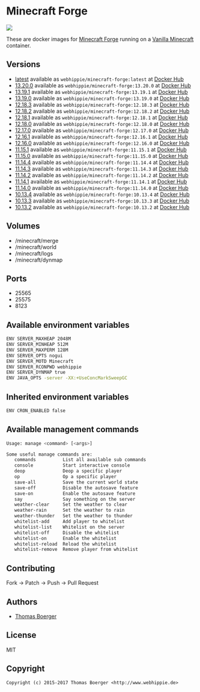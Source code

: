 # Minecraft Forge

[![](https://images.microbadger.com/badges/image/webhippie/minecraft-forge:12.18.0.svg)](https://microbadger.com/images/webhippie/minecraft-forge:12.18.0 "Get your own image badge on microbadger.com")

These are docker images for [Minecraft Forge](http://www.minecraftforge.net) running on a [Vanilla Minecraft](https://registry.hub.docker.com/u/webhippie/minecraft-vanilla/) container.


## Versions

* [latest](https://github.com/dockhippie/minecraft-forge/tree/master) available as ```webhippie/minecraft-forge:latest``` at [Docker Hub](https://registry.hub.docker.com/u/webhippie/minecraft-forge/)
* [13.20.0](https://github.com/dockhippie/minecraft-forge/tree/13.20.0) available as ```webhippie/minecraft-forge:13.20.0``` at [Docker Hub](https://registry.hub.docker.com/u/webhippie/minecraft-forge/)
* [13.19.1](https://github.com/dockhippie/minecraft-forge/tree/13.19.1) available as ```webhippie/minecraft-forge:13.19.1``` at [Docker Hub](https://registry.hub.docker.com/u/webhippie/minecraft-forge/)
* [13.19.0](https://github.com/dockhippie/minecraft-forge/tree/13.19.0) available as ```webhippie/minecraft-forge:13.19.0``` at [Docker Hub](https://registry.hub.docker.com/u/webhippie/minecraft-forge/)
* [12.18.3](https://github.com/dockhippie/minecraft-forge/tree/12.18.3) available as ```webhippie/minecraft-forge:12.18.3``` at [Docker Hub](https://registry.hub.docker.com/u/webhippie/minecraft-forge/)
* [12.18.2](https://github.com/dockhippie/minecraft-forge/tree/12.18.2) available as ```webhippie/minecraft-forge:12.18.2``` at [Docker Hub](https://registry.hub.docker.com/u/webhippie/minecraft-forge/)
* [12.18.1](https://github.com/dockhippie/minecraft-forge/tree/12.18.1) available as ```webhippie/minecraft-forge:12.18.1``` at [Docker Hub](https://registry.hub.docker.com/u/webhippie/minecraft-forge/)
* [12.18.0](https://github.com/dockhippie/minecraft-forge/tree/12.18.0) available as ```webhippie/minecraft-forge:12.18.0``` at [Docker Hub](https://registry.hub.docker.com/u/webhippie/minecraft-forge/)
* [12.17.0](https://github.com/dockhippie/minecraft-forge/tree/12.17.0) available as ```webhippie/minecraft-forge:12.17.0``` at [Docker Hub](https://registry.hub.docker.com/u/webhippie/minecraft-forge/)
* [12.16.1](https://github.com/dockhippie/minecraft-forge/tree/12.16.1) available as ```webhippie/minecraft-forge:12.16.1``` at [Docker Hub](https://registry.hub.docker.com/u/webhippie/minecraft-forge/)
* [12.16.0](https://github.com/dockhippie/minecraft-forge/tree/12.16.0) available as ```webhippie/minecraft-forge:12.16.0``` at [Docker Hub](https://registry.hub.docker.com/u/webhippie/minecraft-forge/)
* [11.15.1](https://github.com/dockhippie/minecraft-forge/tree/11.15.1) available as ```webhippie/minecraft-forge:11.15.1``` at [Docker Hub](https://registry.hub.docker.com/u/webhippie/minecraft-forge/)
* [11.15.0](https://github.com/dockhippie/minecraft-forge/tree/11.15.0) available as ```webhippie/minecraft-forge:11.15.0``` at [Docker Hub](https://registry.hub.docker.com/u/webhippie/minecraft-forge/)
* [11.14.4](https://github.com/dockhippie/minecraft-forge/tree/11.14.4) available as ```webhippie/minecraft-forge:11.14.4``` at [Docker Hub](https://registry.hub.docker.com/u/webhippie/minecraft-forge/)
* [11.14.3](https://github.com/dockhippie/minecraft-forge/tree/11.14.3) available as ```webhippie/minecraft-forge:11.14.3``` at [Docker Hub](https://registry.hub.docker.com/u/webhippie/minecraft-forge/)
* [11.14.2](https://github.com/dockhippie/minecraft-forge/tree/11.14.2) available as ```webhippie/minecraft-forge:11.14.2``` at [Docker Hub](https://registry.hub.docker.com/u/webhippie/minecraft-forge/)
* [11.14.1](https://github.com/dockhippie/minecraft-forge/tree/11.14.1) available as ```webhippie/minecraft-forge:11.14.1``` at [Docker Hub](https://registry.hub.docker.com/u/webhippie/minecraft-forge/)
* [11.14.0](https://github.com/dockhippie/minecraft-forge/tree/11.14.0) available as ```webhippie/minecraft-forge:11.14.0``` at [Docker Hub](https://registry.hub.docker.com/u/webhippie/minecraft-forge/)
* [10.13.4](https://github.com/dockhippie/minecraft-forge/tree/10.13.4) available as ```webhippie/minecraft-forge:10.13.4``` at [Docker Hub](https://registry.hub.docker.com/u/webhippie/minecraft-forge/)
* [10.13.3](https://github.com/dockhippie/minecraft-forge/tree/10.13.3) available as ```webhippie/minecraft-forge:10.13.3``` at [Docker Hub](https://registry.hub.docker.com/u/webhippie/minecraft-forge/)
* [10.13.2](https://github.com/dockhippie/minecraft-forge/tree/10.13.2) available as ```webhippie/minecraft-forge:10.13.2``` at [Docker Hub](https://registry.hub.docker.com/u/webhippie/minecraft-forge/)


## Volumes

* /minecraft/merge
* /minecraft/world
* /minecraft/logs
* /minecraft/dynmap


## Ports

* 25565
* 25575
* 8123


## Available environment variables

```bash
ENV SERVER_MAXHEAP 2048M
ENV SERVER_MINHEAP 512M
ENV SERVER_MAXPERM 128M
ENV SERVER_OPTS nogui
ENV SERVER_MOTD Minecraft
ENV SERVER_RCONPWD webhippie
ENV SERVER_DYNMAP true
ENV JAVA_OPTS -server -XX:+UseConcMarkSweepGC
```


## Inherited environment variables

```bash
ENV CRON_ENABLED false
```


## Available management commands

```bash
Usage: manage <command> [<args>]

Some useful manage commands are:
   commands          List all available sub commands
   console           Start interactive console
   deop              Deop a specific player
   op                Op a specific player
   save-all          Save the current world state
   save-off          Disable the autosave feature
   save-on           Enable the autosave feature
   say               Say something on the server
   weather-clear     Set the weather to clear
   weather-rain      Set the weather to rain
   weather-thunder   Set the weather to thunder
   whitelist-add     Add player to whitelist
   whitelist-list    Whitelist on the server
   whitelist-off     Disable the whitelist
   whitelist-on      Enable the whitelist
   whitelist-reload  Reload the whitelist
   whitelist-remove  Remove player from whitelist
```


## Contributing

Fork -> Patch -> Push -> Pull Request


## Authors

* [Thomas Boerger](https://github.com/tboerger)


## License

MIT


## Copyright

```
Copyright (c) 2015-2017 Thomas Boerger <http://www.webhippie.de>
```
